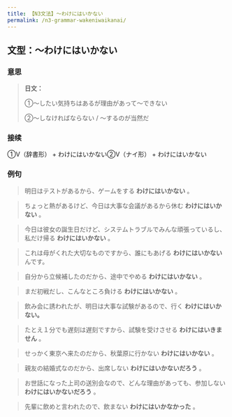```yaml
---
title: 【N3文法】〜わけにはいかない
permalink: /n3-grammar-wakeniwaikanai/
---
```


## 文型：〜わけにはいかない

### 意思

> **日文：**
> 
> ①～したい気持ちはあるが理由があって～できない
> 
> ②〜しなければならない / 〜するのが当然だ


### 接续

①V（辞書形） \+ わけにはいかない②V（ナイ形） \+ わけにはいかない

### 例句

> 明日はテストがあるから、ゲームをする **わけにはいかない** 。

> ちょっと熱があるけど、今日は大事な会議があるから休む **わけにはいかない** 。

> 今日は彼女の誕生日だけど、システムトラブルでみんな頑張っているし、私だけ帰る **わけにはいかない** 。

> これは母がくれた大切なものですから、誰にもあげる **わけにはいかない** んです。

> 自分から立候補したのだから、途中でやめる **わけにはいかない** 。

> まだ初戦だし、こんなところ負ける **わけにはいかない** 。

> 飲み会に誘われたが、明日は大事な試験があるので、行く **わけにはいかない。**

> たとえ１分でも遅刻は遅刻ですから、試験を受けさせる **わけにはいきません** 。

> せっかく東京へ来たのだから、秋葉原に行かない **わけにはいかない** 。

> 親友の結婚式なのだから、出席しない **わけにはいかないだろう** 。

> お世話になった上司の送別会なので、どんな理由があっても、参加しない **わけにはいかないだろう** 。

> 先輩に飲めと言われたので、飲まない **わけにはいかなかった** 。

